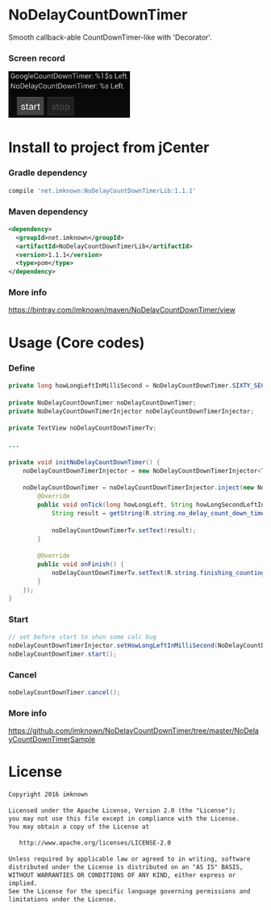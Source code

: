# NoDelayCountDownTimer
Smooth callback-able CountDownTimer-like with 'Decorator'.

### Screen record
![github](https://raw.githubusercontent.com/imknown/NoDelayCountDownTimer/master/Art/screen_record.gif "github")

# Install to project from jCenter
### Gradle dependency
``` groovy
compile 'net.imknown:NoDelayCountDownTimerLib:1.1.1'
 ```

### Maven dependency
 ``` xml
 <dependency>
   <groupId>net.imknown</groupId>
   <artifactId>NoDelayCountDownTimerLib</artifactId>
   <version>1.1.1</version>
   <type>pom</type>
 </dependency>
 ```

### More info
https://bintray.com/imknown/maven/NoDelayCountDownTimer/view



# Usage (Core codes)
### Define
``` java
private long howLongLeftInMilliSecond = NoDelayCountDownTimer.SIXTY_SECONDS;

private NoDelayCountDownTimer noDelayCountDownTimer;
private NoDelayCountDownTimerInjector noDelayCountDownTimerInjector;

private TextView noDelayCountDownTimerTv;

...

private void initNoDelayCountDownTimer() {
    noDelayCountDownTimerInjector = new NoDelayCountDownTimerInjector<TextView>(noDelayCountDownTimerTv, howLongLeftInMilliSecond);

    noDelayCountDownTimer = noDelayCountDownTimerInjector.inject(new NoDelayCountDownTimerInjector.ICountDownTimerCallback() {
        @Override
        public void onTick(long howLongLeft, String howLongSecondLeftInStringFormat) {
            String result = getString(R.string.no_delay_count_down_timer, howLongSecondLeftInStringFormat);

            noDelayCountDownTimerTv.setText(result);
        }

        @Override
        public void onFinish() {
            noDelayCountDownTimerTv.setText(R.string.finishing_counting_down);
        }
    });
}
```

### Start
``` java
// set before start to shun some calc bug
noDelayCountDownTimerInjector.setHowLongLeftInMilliSecond(NoDelayCountDownTimer.SIXTY_SECONDS);
noDelayCountDownTimer.start();
```

### Cancel
``` java
noDelayCountDownTimer.cancel();
```

### More info
https://github.com/imknown/NoDelayCountDownTimer/tree/master/NoDelayCountDownTimerSample

# License
    Copyright 2016 imknown
    
    Licensed under the Apache License, Version 2.0 (the "License");
    you may not use this file except in compliance with the License.
    You may obtain a copy of the License at
    
       http://www.apache.org/licenses/LICENSE-2.0
    
    Unless required by applicable law or agreed to in writing, software
    distributed under the License is distributed on an "AS IS" BASIS,
    WITHOUT WARRANTIES OR CONDITIONS OF ANY KIND, either express or implied.
    See the License for the specific language governing permissions and
    limitations under the License.
